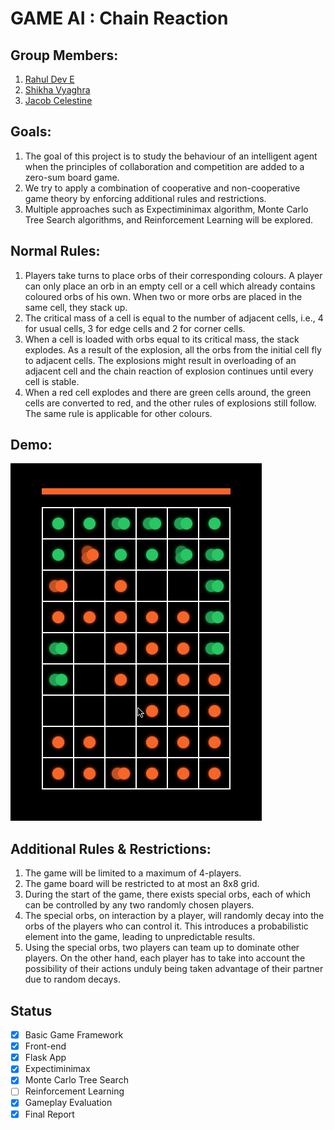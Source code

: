 # GAME AI : Chain Reaction

## Group Members:
  1. [Rahul Dev E](https://github.com/rahuldeve)<br>
  2. [Shikha Vyaghra](https://github.com/shikhavyaghra1989)<br>
  3. [Jacob Celestine](https://github.com/jacobceles)<br>

## Goals:
<ol>
  <li>The goal of this project is to study the behaviour of an intelligent agent when the principles of collaboration and competition are added to a zero-sum board game.</li>
  <li>We try to apply a combination of cooperative and non-cooperative game theory by enforcing additional rules and restrictions.</li>
  <li>Multiple approaches such as Expectiminimax algorithm, Monte Carlo Tree Search algorithms, and Reinforcement Learning will be explored.</li>
</ol>

## Normal Rules:
<ol>
  <li>Players take turns to place orbs of their corresponding colours. A player can only place an orb in an empty cell or a cell which already contains coloured orbs of his own. When two or more orbs are placed in the same cell, they stack up.</li>
  <li>The critical mass of a cell is equal to the number of adjacent cells, i.e., 4 for usual cells, 3 for edge cells and 2 for corner cells.</li>
  <li>When a cell is loaded with orbs equal to its critical mass, the stack explodes. As a result of the explosion, all the orbs from the initial cell fly to adjacent cells. The explosions might result in overloading of an adjacent cell and the chain reaction of explosion continues until every cell is stable.</li>
  <li>When a red cell explodes and there are green cells around, the green cells are converted to red, and the other rules of explosions still follow. The same rule is applicable for other colours.</li>
</ol>

## Demo:
![Gameplay With Only Normal Rules](documents/demo_with_only_normal_rules.gif)

## Additional Rules & Restrictions:
<ol>
  <li>The game will be limited to a maximum of 4-players.</li>
  <li>The game board will be restricted to at most an 8x8 grid.</li>
  <li>During the start of the game, there exists special orbs, each of which can be controlled by any two randomly chosen players.</li>
  <li>The special orbs, on interaction by a player, will randomly decay into the orbs of the players who can control it. This introduces a probabilistic element into the game, leading to unpredictable results.</li>
  <li>Using the special orbs, two players can team up to dominate other players. On the other hand, each player has to take into account the possibility of their actions unduly being taken advantage of their partner due to random decays.</li>
</ol>

## Status
- [x] Basic Game Framework
- [x] Front-end
- [x] Flask App
- [x] Expectiminimax
- [x] Monte Carlo Tree Search
- [ ] Reinforcement Learning
- [x] Gameplay Evaluation
- [x] Final Report
